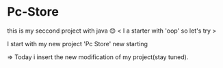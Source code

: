 # Pc-Store

this is my seccond project with java 😊
< I a starter with 'oop' so let's try >

I start with my new project 'Pc Store' new starting

=> Today i insert the new modification of my project(stay tuned).
